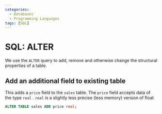 ```yaml
---
categories:
  - Databases
  - Programming Languages
tags: [SQL]
---
```


# SQL: ALTER

We use the `ALTER` query to add, remove and otherwise change the structural properties of a table.

## Add an additional field to existing table

This adds a `price` field to the `sales` table. The `price` field accepts data of the type `real` . `real` is a slightly less precise (less memory) version of float

```sql
ALTER TABLE sales ADD price real;
```

